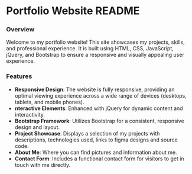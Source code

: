 <h1>Portfolio Website README</h1>

<h3>Overview</h3>
<p>Welcome to my portfolio website! This site showcases my projects, skills, and professional experience. It is built using HTML, CSS, JavaScript, jQuery, and Bootstrap to ensure a responsive and visually appealing user experience.</p>

<h3>Features</h3>

<ul>
  <li><b>Responsive Design</b>: The website is fully responsive, providing an optimal viewing experience across a wide range of devices (desktops, tablets, and mobile phones).</li>
  <li><b>nteractive Elements</b>: Enhanced with jQuery for dynamic content and interactivity.</li>
  <li><b>Bootstrap Framework</b>: Utilizes Bootstrap for a consistent, responsive design and layout.</li>
  <li><b>Project Showcase</b>: Displays a selection of my projects with descriptions, technologies used, links to figma designs and source code.</li>
  <li><b>About Me</b>: Where you can find pictures and information about me.</li>
  <li><b>Contact Form</b>: Includes a functional contact form for visitors to get in touch with me directly.</li>
</ul>
